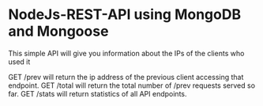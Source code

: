 # NodeJs-REST-API using MongoDB and Mongoose

This simple API will give you information about the IPs of the clients who used it

GET /prev will return the ip address of the previous client accessing that endpoint.
GET /total will return the total number of /prev requests served so far.
GET /stats will return statistics of all API endpoints.